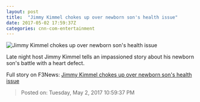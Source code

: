 ```yaml
---
layout: post
title:  "Jimmy Kimmel chokes up over newborn son's health issue"
date: 2017-05-02 17:59:37Z
categories: cnn-com-entertainment
---
```


![Jimmy Kimmel chokes up over newborn son's health issue](http://i2.cdn.cnn.com/cnnnext/dam/assets/170502041926-jimmy-kimmel-may-1-2017-super-tease.jpg)

Late night host Jimmy Kimmel tells an impassioned story about his newborn son's battle with a heart defect.


Full story on F3News: [Jimmy Kimmel chokes up over newborn son's health issue](http://www.f3nws.com/n/HmRqR)

> Posted on: Tuesday, May 2, 2017 10:59:37 PM
